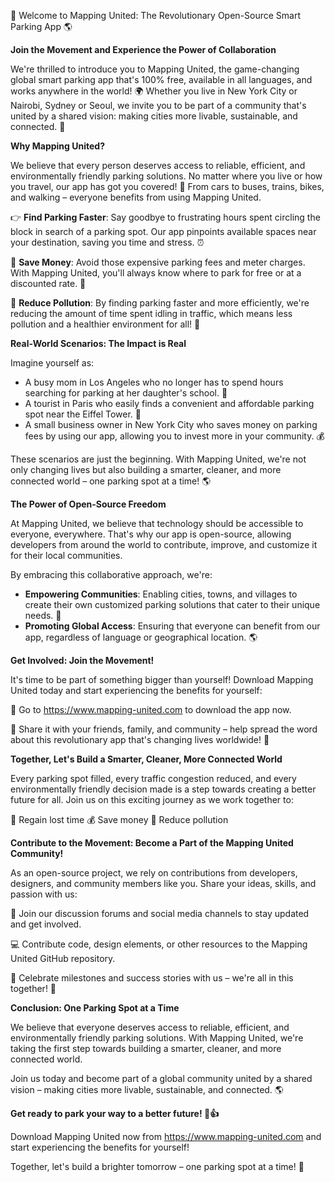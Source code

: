 🚀 Welcome to Mapping United: The Revolutionary Open-Source Smart Parking App 🌎

**Join the Movement and Experience the Power of Collaboration**

We're thrilled to introduce you to Mapping United, the game-changing global smart parking app that's 100% free, available in all languages, and works anywhere in the world! 🌍 Whether you live in New York City or Nairobi, Sydney or Seoul, we invite you to be part of a community that's united by a shared vision: making cities more livable, sustainable, and connected. 🌟

**Why Mapping United?**

We believe that every person deserves access to reliable, efficient, and environmentally friendly parking solutions. No matter where you live or how you travel, our app has got you covered! 💨 From cars to buses, trains, bikes, and walking – everyone benefits from using Mapping United.

👉 **Find Parking Faster**: Say goodbye to frustrating hours spent circling the block in search of a parking spot. Our app pinpoints available spaces near your destination, saving you time and stress. ⏰

💸 **Save Money**: Avoid those expensive parking fees and meter charges. With Mapping United, you'll always know where to park for free or at a discounted rate. 💸

🌿 **Reduce Pollution**: By finding parking faster and more efficiently, we're reducing the amount of time spent idling in traffic, which means less pollution and a healthier environment for all! 🌟

**Real-World Scenarios: The Impact is Real**

Imagine yourself as:

* A busy mom in Los Angeles who no longer has to spend hours searching for parking at her daughter's school. 🎉
* A tourist in Paris who easily finds a convenient and affordable parking spot near the Eiffel Tower. 🗼️
* A small business owner in New York City who saves money on parking fees by using our app, allowing you to invest more in your community. 💰

These scenarios are just the beginning. With Mapping United, we're not only changing lives but also building a smarter, cleaner, and more connected world – one parking spot at a time! 🌎

**The Power of Open-Source Freedom**

At Mapping United, we believe that technology should be accessible to everyone, everywhere. That's why our app is open-source, allowing developers from around the world to contribute, improve, and customize it for their local communities.

By embracing this collaborative approach, we're:

* **Empowering Communities**: Enabling cities, towns, and villages to create their own customized parking solutions that cater to their unique needs. 🌟
* **Promoting Global Access**: Ensuring that everyone can benefit from our app, regardless of language or geographical location. 🌎

**Get Involved: Join the Movement!**

It's time to be part of something bigger than yourself! Download Mapping United today and start experiencing the benefits for yourself:

📲 Go to https://www.mapping-united.com to download the app now.

🤝 Share it with your friends, family, and community – help spread the word about this revolutionary app that's changing lives worldwide! 🌟

**Together, Let's Build a Smarter, Cleaner, More Connected World**

Every parking spot filled, every traffic congestion reduced, and every environmentally friendly decision made is a step towards creating a better future for all. Join us on this exciting journey as we work together to:

💚 Regain lost time
💰 Save money
🌿 Reduce pollution

**Contribute to the Movement: Become a Part of the Mapping United Community!**

As an open-source project, we rely on contributions from developers, designers, and community members like you. Share your ideas, skills, and passion with us:

📢 Join our discussion forums and social media channels to stay updated and get involved.

💻 Contribute code, design elements, or other resources to the Mapping United GitHub repository.

🎉 Celebrate milestones and success stories with us – we're all in this together! 🌟

**Conclusion: One Parking Spot at a Time**

We believe that everyone deserves access to reliable, efficient, and environmentally friendly parking solutions. With Mapping United, we're taking the first step towards building a smarter, cleaner, and more connected world.

Join us today and become part of a global community united by a shared vision – making cities more livable, sustainable, and connected. 🌎

**Get ready to park your way to a better future! 🚗👍**

Download Mapping United now from https://www.mapping-united.com and start experiencing the benefits for yourself!

Together, let's build a brighter tomorrow – one parking spot at a time! 🌟